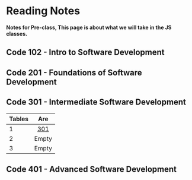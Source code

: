 # Reading Notes

**Notes for Pre-class, This page is about what we will take in the JS classes.**

## Code 102 - Intro to Software Development
## Code 201 - Foundations of Software Development
## Code 301 - Intermediate Software Development

| Tables   |      Are      | 
|----------|:-------------:|
| 1 |  [301](https://github.com/mohasal0101/reading-notes/blob/main/301/301.md) | $1600 |
| 2 |    Empty   |  
| 3 | Empty |    
## Code 401 - Advanced Software Development
